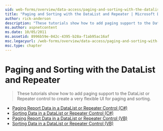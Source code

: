 ```yaml
---
uid: web-forms/overview/data-access/paging-and-sorting-with-the-datalist-and-repeater/index
title: "Paging and Sorting with the DataList and Repeater | Microsoft Docs"
author: rick-anderson
description: "These tutorials show how to add paging support to the DataList or Repeater control to create a very flexible UI for paging and sorting."
ms.author: aspnetcontent
ms.date: 10/05/2011
ms.assetid: 8996b59e-042c-4395-b28a-f1ab95ac16af
msc.legacyurl: /web-forms/overview/data-access/paging-and-sorting-with-the-datalist-and-repeater
msc.type: chapter
---
```

Paging and Sorting with the DataList and Repeater
====================
> These tutorials show how to add paging support to the DataList or Repeater control to create a very flexible UI for paging and sorting.


- [Paging Report Data in a DataList or Repeater Control (C#)](paging-report-data-in-a-datalist-or-repeater-control-cs.md)
- [Sorting Data in a DataList or Repeater Control (C#)](sorting-data-in-a-datalist-or-repeater-control-cs.md)
- [Paging Report Data in a DataList or Repeater Control (VB)](paging-report-data-in-a-datalist-or-repeater-control-vb.md)
- [Sorting Data in a DataList or Repeater Control (VB)](sorting-data-in-a-datalist-or-repeater-control-vb.md)
